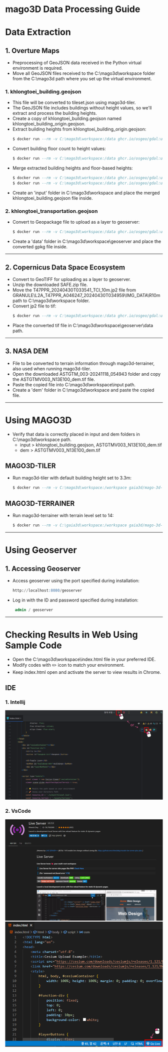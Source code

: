 # mago3D Data Processing Guide

# Data Extraction

## 1. Overture Maps

- Preprocessing of GeoJSON data received in the Python virtual environment is required.
- Move all GeoJSON files received to the C:\mago3d\workspace folder from the C:\mago3d path where you set up the virtual environment.

### 1. khlongtoei_building.geojson

- This file will be converted to tileset.json using mago3d-tiler.
- The GeoJSON file includes buildings without height values, so we'll extract and process the building heights.
- Create a copy of khlongtoei_building.geojson named khlongtoei_building_origin.geojson.
- Extract building heights from khlongtoei_building_origin.geojson:
    ```sql
    $ docker run --rm -v C:\mago3d\workspace:/data ghcr.io/osgeo/gdal:ubuntu-full-3.9.0 ogr2ogr -f "GeoJSON" /data/khlongtoei_hegiht.geojson /data/khlongtoei_building_origin.geojson -sql "SELECT height FROM khlongtoei_building_origin WHERE height IS NOT NULL"
    ```
- Convert building floor count to height values:
    ```sql
    $ docker run --rm -v C:\mago3d\workspace:/data ghcr.io/osgeo/gdal:ubuntu-full-3.9.0 ogr2ogr -f "GeoJSON" /data/khlongtoei_num_floors.geojson /data/khlongtoei_building_origin.geojson -sql "SELECT num_floors * 3.3 AS height FROM khlongtoei_building_origin WHERE height IS NULL"
    ```
- Merge extracted building heights and floor-based heights:
    ```sql 
    $ docker run --rm -v C:\mago3d\workspace:/data ghcr.io/osgeo/gdal:ubuntu-full-3.9.0 ogr2ogr -f "GeoJSON" /data/khlongtoei_building.geojson /data/khlongtoei_hegiht.geojson
    $ docker run --rm -v C:\mago3d\workspace:/data ghcr.io/osgeo/gdal:ubuntu-full-3.9.0 ogr2ogr -f "GeoJSON" -append /data/khlongtoei_building.geojson /data/khlongtoei_num_floors.geojson
    ```
- Create an 'input' folder in C:\mago3d\workspace and place the merged khlongtoei_building.geojson file inside.

### 2. khlongtoei_transportation.geojson

- Convert to Geopackage file to upload as a layer to geoserver:
    ```sql
    $ docker run --rm -v C:\mago3d\workspace:/data ghcr.io/osgeo/gdal:ubuntu-full-3.9.0 ogr2ogr -f "GPKG" /data/rome_segments.gpkg /data/khlongtoei_transportation.geojson
    ```
- Create a 'data' folder in C:\mago3d\workspace\geoserver and place the converted gpkg file inside.

---

## 2. Copernicus Data Space Ecosystem

- Convert to GeoTIFF for uploading as a layer to geoserver.
- Unzip the downloaded SAFE.zip file.
- Move the T47PPR_20240430T033541_TCI_10m.jp2 file from GRANULE\L2A_T47PPR_A046247_20240430T034959\IMG_DATA\R10m path to C:\mago3d\workspace folder.
- Convert jp2 file to tif:
    ```sql
    $ docker run --rm -v C:\mago3d\workspace:/data ghcr.io/osgeo/gdal:ubuntu-full-3.9.0 gdal_translate -of GTiff /data/T47PPR_20240430T033541_TCI_10m.jp2 /data/T47PPR_20240430T033541_TCI_10m.tif
    ```
- Place the converted tif file in C:\mago3d\workspace\geoserver\data path.

---

## 3. NASA DEM

- File to be converted to terrain information through mago3d-terrainer, also used when running mago3d-tiler.
- Open the downloaded ASTGTM_003-20241118_054943 folder and copy the ASTGTMV003_N13E100_dem.tif file.
- Paste the copied file into C:\mago3d\workspace\input path.
- Create a 'dem' folder in C:\mago3d\workspace and paste the copied file.

---

# Using MAGO3D

- Verify that data is correctly placed in input and dem folders in C:\mago3d\workspace path.
    - input > khlongtoei_building.geojson, ASTGTMV003_N13E100_dem.tif
    - dem > ASTGTMV003_N13E100_dem.tif

## MAGO3D-TILER

- Run mago3d-tiler with default building height set to 3.3m:
    ```sql
    $ docker run --rm -v C:\mago3d\workspace:/workspace gaia3d/mago-3d-tiler -input /workspace/input -output /workspace/output -it geojson -crs 4326 -te /workspace/dem/ASTGTMV003_N13E100_dem.tif -mh 3.3 -hc height
    ```

## MAGO3D-TERRAINER

- Run mago3d-terrainer with terrain level set to 14:
    ```sql
    $ docker run --rm -v C:\gaia3d\workspace:/workspace gaia3d/mago-3d-terrainer -input /workspace/dem -output /workspace/assets/terrain -cn -it bilinear -mn 0 -mx 14
    ```

---

# Using Geoserver

## 1. Accessing Geoserver

- Access geoserver using the port specified during installation:
    ```sql
    http://localhost:8080/geoserver
    ```
- Log in with the ID and password specified during installation:
    ```sql
     admin / geoserver
    ```

---

# Checking Results in Web Using Sample Code

- Open the C:\mago3d\workspace\index.html file in your preferred IDE.
- Modify codes with ✏️ icon to match your environment.
- Keep index.html open and activate the server to view results in Chrome.

## IDE

### 1. Intellij
![](images/en/intellijServer.png)

### 2. VsCode
![](images/en/vsCodeLiveExtension.png)
![](images/en/vsCodeServer.png)

